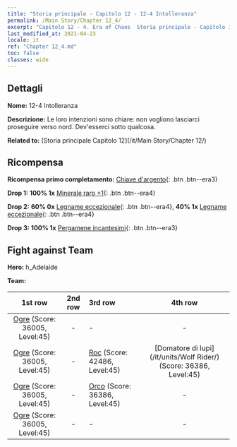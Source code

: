 ```yaml
---
title: "Storia principale - Capitolo 12 - 12-4 Intolleranza"
permalink: /Main Story/Chapter 12_4/
excerpt: "Capitolo 12 - 4. Era of Chaos  Storia principale - Capitolo 12_4. 12-4 Intolleranza"
last_modified_at: 2021-04-23
locale: it
ref: "Chapter 12_4.md"
toc: false
classes: wide
---
```


## Dettagli

 **Nome:** 12-4 Intolleranza

 **Descrizione:** Le loro intenzioni sono chiare: non vogliono lasciarci proseguire verso nord. Dev'esserci sotto qualcosa.

 **Related to:** [Storia principale Capitolo 12](/it/Main Story/Chapter 12/)

## Ricompensa

 **Ricompensa primo completamento:** [Chiave d'argento](/ItemsIT/con_693/){: .btn .btn--era3}

 **Drop 1:** **100% 1x** [Minerale raro +1](/ItemsIT/mat_40/){: .btn .btn--era4}

 **Drop 2:** **60% 0x** [Legname eccezionale](/ItemsIT/mat_34/){: .btn .btn--era4}, **40% 1x** [Legname eccezionale](/ItemsIT/mat_34/){: .btn .btn--era4}

 **Drop 3:** **100% 1x** [Pergamene incantesimi](/ItemsIT/con_694/){: .btn .btn--era3}


## Fight against Team
 **Hero:** h_Adelaide

 **Team:**


  | 1st row | 2nd row | 3rd row | 4th row |
  |:----:|:----:|:----|:----:|
  | [Ogre](/it/units/Ogre/) (Score: 36005, Level:45)  | - | - | - |
  | [Ogre](/it/units/Ogre/) (Score: 36005, Level:45)  | - | [Roc](/it/units/Roc/) (Score: 42486, Level:45)  | [Domatore di lupi](/it/units/Wolf Rider/) (Score: 36386, Level:45)  |
  | [Ogre](/it/units/Ogre/) (Score: 36005, Level:45)  | - | [Orco](/it/units/Orc/) (Score: 36386, Level:45)  | - |
  | [Ogre](/it/units/Ogre/) (Score: 36005, Level:45)  | - | - | - |


